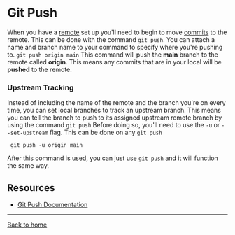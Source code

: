 # Git Push
When you have a [remote](./Remote.md) set up you'll need to begin to move [commits](./Commit.md) to the remote. This can be done with the command `git push`.
You can attach a name and branch name to your command to specify where you're pushing to.
``` git push origin main ```
This command will push the **main** branch to the remote called **origin**.
This means any commits that are in your local will be **pushed** to the remote.
### Upstream Tracking
Instead of including the name of the remote and the branch you're on every time, you can set local branches to track an upstream branch.
This means you can tell the branch to push to its assigned upstream remote branch by using the command `git push`
Before doing so, you'll need to use the `-u` or `--set-upstream` flag. This can be done on any `git push` 

``` git push -u origin main```

After this command is used, you can just use `git push` and it will function the same way.
## Resources
- [Git Push Documentation](https://git-scm.com/docs/git-push)
---
[Back to home](../README.md)